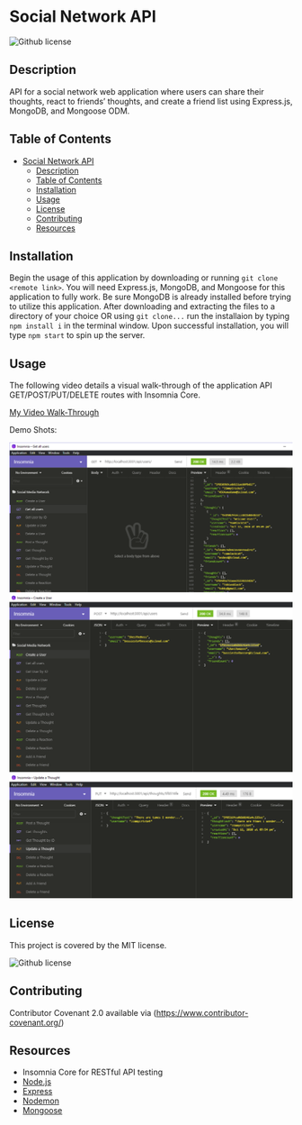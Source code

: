 # Social Network API
![Github license](http://img.shields.io/badge/license-MIT-blue.svg)

## Description 
API for a social network web application where users can share their thoughts, react to friends’ thoughts, and create a friend list using Express.js, MongoDB, and Mongoose ODM.

## Table of Contents
- [Social Network API](#social-network-api)
  - [Description](#description)
  - [Table of Contents](#table-of-contents)
  - [Installation](#installation)
  - [Usage](#usage)
  - [License](#license)
  - [Contributing](#contributing)
  - [Resources](#resources)

## Installation 
Begin the usage of this application by downloading or running `git clone <remote link>`. You will need Express.js, MongoDB, and Mongoose for this application to fully work. Be sure MongoDB is already installed before trying to utilize this application. After downloading and extracting the files to a directory of your choice OR using `git clone...` run the installaion by typing `npm install i` in the terminal window. Upon successful installation, you will type `npm start` to spin up the server.

## Usage 
The following video details a visual walk-through of the application API GET/POST/PUT/DELETE routes with Insomnia Core. 

[My Video Walk-Through](https://drive.google.com/file/d/18HoV_u4-W-HmfqQDePNhSktaSWDKtjoS/view)

Demo Shots:

![](assets/images/Getallusers.png)
![](assets/images/CreateaUser.png)
![](assets/images/UpdateaThought.png)

## License 
This project is covered by the MIT license.

![Github license](http://img.shields.io/badge/license-MIT-blue.svg)

## Contributing 
Contributor Covenant 2.0 available via (https://www.contributor-covenant.org/)

## Resources
* Insomnia Core for RESTful API testing
* [Node.js](https://nodejs.org/en/)
* [Express](https://www.npmjs.com/package/express)
* [Nodemon](https://www.npmjs.com/package/nodemon)
* [Mongoose](https://www.npmjs.com/package/mongoose)